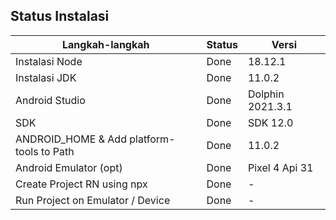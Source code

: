 ## Status Instalasi

| Langkah-langkah                           | Status | Versi            |
| ----------------------------------------- | ------ | ---------------- |
| Instalasi Node                            | Done   | 18.12.1          |
| Instalasi JDK                             | Done   | 11.0.2           |
| Android Studio                            | Done   | Dolphin 2021.3.1 |
| SDK                                       | Done   | SDK 12.0         |
| ANDROID_HOME & Add platform-tools to Path | Done   | 11.0.2           |
| Android Emulator (opt)                    | Done   | Pixel 4 Api 31   |
| Create Project RN using npx               | Done   | -                |
| Run Project on Emulator / Device          | Done   | -                |
